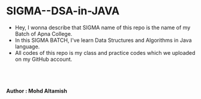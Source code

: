 # SIGMA--DSA-in-JAVA
<ul>
<li>
Hey, I wonna describe that SIGMA name of this repo is the name of my Batch of Apna College.
</li>
<li>
In this SIGMA BATCH, I've learn Data Structures and Algorithms in Java language.
</li>
<li>
All codes of this repo is my class and practice codes which we uploaded on my GitHub account.
</li>
</ul>
<br>
<br>
<h4><b>Author : Mohd Altamish<b><h4>